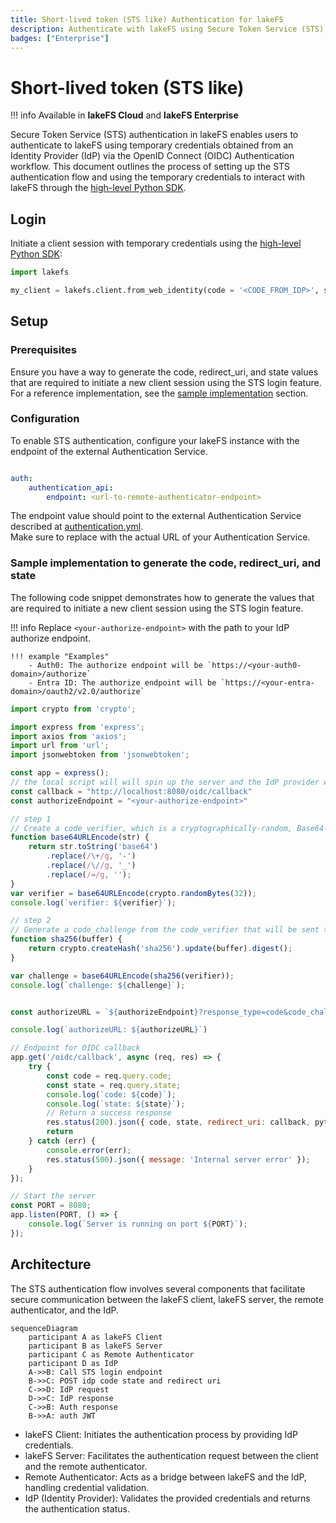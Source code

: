 ```yaml
---
title: Short-lived token (STS like) Authentication for lakeFS
description: Authenticate with lakeFS using Secure Token Service (STS) by leveraging a remote authenticator. This feature enables integration with Identity Providers (IdPs) for secure and efficient user authentication.
badges: ["Enterprise"]
---
```


# Short-lived token (STS like)

!!! info
    Available in **lakeFS Cloud** and **lakeFS Enterprise**<br/>

Secure Token Service (STS) authentication in lakeFS enables users to authenticate to lakeFS using temporary credentials obtained from an Identity Provider (IdP) via the OpenID Connect (OIDC) Authentication workflow.
This document outlines the process of setting up the STS authentication flow and using the temporary credentials to interact with lakeFS through the [high-level Python SDK](../integrations/python.md).

## Login

Initiate a client session with temporary credentials using the [high-level Python SDK](../integrations/python.md):

```python
import lakefs

my_client = lakefs.client.from_web_identity(code = '<CODE_FROM_IDP>', state = '<STATE_FROM_IDP>' , redirect_uri = '<URI_USED_FOR_REDIRECT_FROM_IDP>', ttl_seconds = 7200)
```

## Setup

### Prerequisites
Ensure you have a way to generate the code, redirect_uri, and state values that are required to initiate a new client session using the STS login feature.
For a reference implementation, see the [sample implementation](#sample-implementation-to-generate-the-code-redirect_uri-and-state) section.

### Configuration

To enable STS authentication, configure your lakeFS instance with the endpoint of the external Authentication Service.

```yaml

auth:
    authentication_api:
        endpoint: <url-to-remote-authenticator-endpoint>

```

The endpoint value should point to the external Authentication Service described at [authentication.yml](https://github.com/treeverse/lakeFS/blob/master/api/authentication.yml).    
Make sure to replace <url-to-remote-authenticator-endpoint> with the actual URL of your Authentication Service.


### Sample implementation to generate the code, redirect_uri, and state
The following code snippet demonstrates how to generate the values that are required to initiate a new client session using the STS login feature.

!!! info
    Replace `<your-authorize-endpoint>` with the path to your IdP authorize endpoint.  
    
    !!! example "Examples"
        - Auth0: The authorize endpoint will be `https://<your-auth0-domain>/authorize`  
        - Entra ID: The authorize endpoint will be `https://<your-entra-domain>/oauth2/v2.0/authorize`

```javascript
import crypto from 'crypto';

import express from 'express';
import axios from 'axios';
import url from 'url';
import jsonwebtoken from 'jsonwebtoken';

const app = express();
// the local script will will spin up the server and the IdP provider will return to this endpoint the response.
const callback = "http://localhost:8080/oidc/callback"
const authorizeEndpoint = "<your-authorize-endpoint>"

// step 1 
// Create a code_verifier, which is a cryptographically-random, Base64-encoded key that will eventually be sent to Auth0 to request tokens.
function base64URLEncode(str) {
    return str.toString('base64')
        .replace(/\+/g, '-')
        .replace(/\//g, '_')
        .replace(/=/g, '');
}
var verifier = base64URLEncode(crypto.randomBytes(32));
console.log(`verifier: ${verifier}`);

// step 2 
// Generate a code_challenge from the code_verifier that will be sent to Auth0 to request an authorization_code.
function sha256(buffer) {
    return crypto.createHash('sha256').update(buffer).digest();
}

var challenge = base64URLEncode(sha256(verifier));
console.log(`challenge: ${challenge}`);


const authorizeURL = `${authorizeEndpoint}?response_type=code&code_challenge=${challenge}&code_challenge_method=S256&client_id=${auth0ClientId}&redirect_uri=${callback}&scope=openid&state=${verifier}`

console.log(`authorizeURL: ${authorizeURL}`)

// Endpoint for OIDC callback
app.get('/oidc/callback', async (req, res) => {
    try {
        const code = req.query.code;
        const state = req.query.state;
        console.log(`code: ${code}`);
        console.log(`state: ${state}`);
        // Return a success response
        res.status(200).json({ code, state, redirect_uri: callback, python-cmd: `lakefs.client.from_web_identity(code = ${code} redirect_uri = ${callback} state = ${state}, ttl_seconds = 7200) ` });
        return
    } catch (err) {
        console.error(err);
        res.status(500).json({ message: 'Internal server error' });
    }
});

// Start the server
const PORT = 8080;
app.listen(PORT, () => {
    console.log(`Server is running on port ${PORT}`);
});
```


## Architecture

The STS authentication flow involves several components that facilitate secure communication between the lakeFS client, lakeFS server, the remote authenticator, and the IdP.

```mermaid
sequenceDiagram
    participant A as lakeFS Client
    participant B as lakeFS Server
    participant C as Remote Authenticator
    participant D as IdP
    A->>B: Call STS login endpoint
    B->>C: POST idp code state and redirect uri
    C->>D: IdP request
    D->>C: IdP response
    C->>B: Auth response
    B->>A: auth JWT
```

- lakeFS Client: Initiates the authentication process by providing IdP credentials.
- lakeFS Server: Facilitates the authentication request between the client and the remote authenticator.
- Remote Authenticator: Acts as a bridge between lakeFS and the IdP, handling credential validation.
- IdP (Identity Provider): Validates the provided credentials and returns the authentication status.

